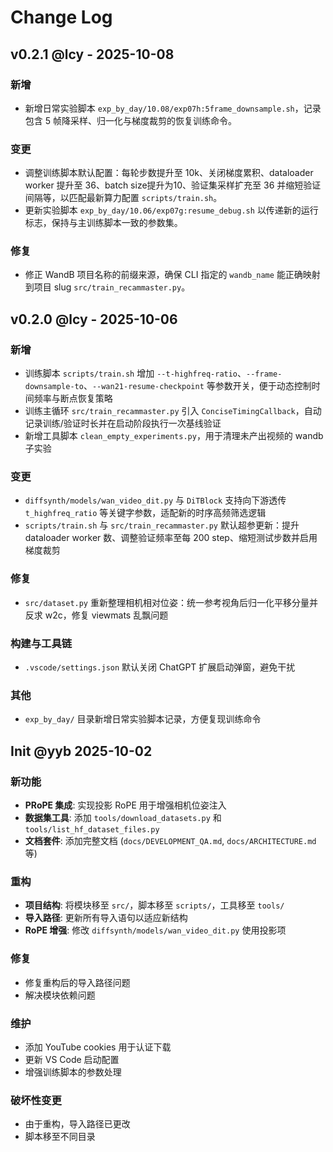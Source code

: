 # Change Log

## v0.2.1 @lcy - 2025-10-08

### 新增
- 新增日常实验脚本 `exp_by_day/10.08/exp07h:5frame_downsample.sh`，记录包含 5 帧降采样、归一化与梯度裁剪的恢复训练命令。

### 变更
- 调整训练脚本默认配置：每轮步数提升至 10k、关闭梯度累积、dataloader worker 提升至 36、batch size提升为10、验证集采样扩充至 36 并缩短验证间隔等，以匹配最新算力配置 `scripts/train.sh`。
- 更新实验脚本 `exp_by_day/10.06/exp07g:resume_debug.sh` 以传递新的运行标志，保持与主训练脚本一致的参数集。

### 修复
- 修正 WandB 项目名称的前缀来源，确保 CLI 指定的 `wandb_name` 能正确映射到项目 slug `src/train_recammaster.py`。

## v0.2.0 @lcy - 2025-10-06

### 新增
- 训练脚本 `scripts/train.sh` 增加 `--t-highfreq-ratio`、`--frame-downsample-to`、`--wan21-resume-checkpoint` 等参数开关，便于动态控制时间频率与断点恢复策略
- 训练主循环 `src/train_recammaster.py` 引入 `ConciseTimingCallback`，自动记录训练/验证时长并在启动阶段执行一次基线验证
- 新增工具脚本 `clean_empty_experiments.py`，用于清理未产出视频的 wandb 子实验

### 变更
- `diffsynth/models/wan_video_dit.py` 与 `DiTBlock` 支持向下游透传 `t_highfreq_ratio` 等关键字参数，适配新的时序高频筛选逻辑
- `scripts/train.sh` 与 `src/train_recammaster.py` 默认超参更新：提升 dataloader worker 数、调整验证频率至每 200 step、缩短测试步数并启用梯度裁剪

### 修复
- `src/dataset.py` 重新整理相机相对位姿：统一参考视角后归一化平移分量并反求 w2c，修复 viewmats 乱飘问题

### 构建与工具链
- `.vscode/settings.json` 默认关闭 ChatGPT 扩展启动弹窗，避免干扰

### 其他
- `exp_by_day/` 目录新增日常实验脚本记录，方便复现训练命令

## Init @yyb 2025-10-02

### 新功能
- **PRoPE 集成**: 实现投影 RoPE 用于增强相机位姿注入
- **数据集工具**: 添加 `tools/download_datasets.py` 和 `tools/list_hf_dataset_files.py`
- **文档套件**: 添加完整文档 (`docs/DEVELOPMENT_QA.md`, `docs/ARCHITECTURE.md` 等)

### 重构
- **项目结构**: 将模块移至 `src/`，脚本移至 `scripts/`，工具移至 `tools/`
- **导入路径**: 更新所有导入语句以适应新结构
- **RoPE 增强**: 修改 `diffsynth/models/wan_video_dit.py` 使用投影项

### 修复
- 修复重构后的导入路径问题
- 解决模块依赖问题

### 维护
- 添加 YouTube cookies 用于认证下载
- 更新 VS Code 启动配置
- 增强训练脚本的参数处理

### 破坏性变更
- 由于重构，导入路径已更改
- 脚本移至不同目录
